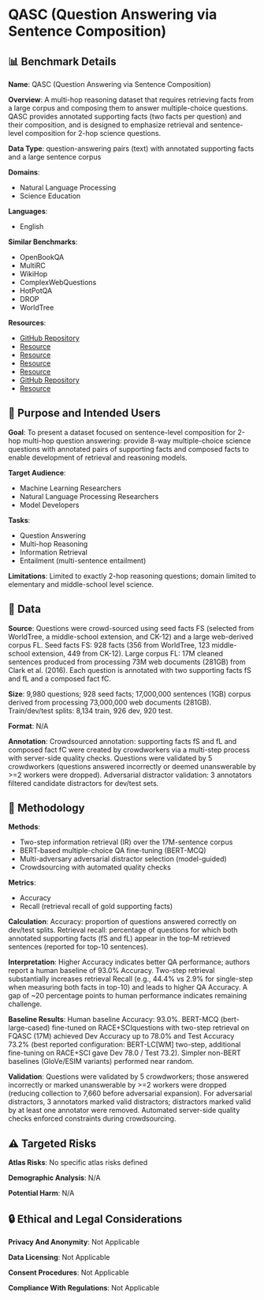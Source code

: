 # QASC (Question Answering via Sentence Composition)

## 📊 Benchmark Details

**Name**: QASC (Question Answering via Sentence Composition)

**Overview**: A multi-hop reasoning dataset that requires retrieving facts from a large corpus and composing them to answer multiple-choice questions. QASC provides annotated supporting facts (two facts per question) and their composition, and is designed to emphasize retrieval and sentence-level composition for 2-hop science questions.

**Data Type**: question-answering pairs (text) with annotated supporting facts and a large sentence corpus

**Domains**:
- Natural Language Processing
- Science Education

**Languages**:
- English

**Similar Benchmarks**:
- OpenBookQA
- MultiRC
- WikiHop
- ComplexWebQuestions
- HotPotQA
- DROP
- WorldTree

**Resources**:
- [GitHub Repository](https://github.com/allenai/qasc)
- [Resource](https://arxiv.org/abs/1910.11473)
- [Resource](https://www.ck12.org)
- [Resource](https://spacy.io/)
- [Resource](https://pypi.org/project/spacy-langdetect/)
- [GitHub Repository](https://github.com/LuminosoInsight/python-ftfy)
- [Resource](https://www.elastic.co)

## 🎯 Purpose and Intended Users

**Goal**: To present a dataset focused on sentence-level composition for 2-hop multi-hop question answering: provide 8-way multiple-choice science questions with annotated pairs of supporting facts and composed facts to enable development of retrieval and reasoning models.

**Target Audience**:
- Machine Learning Researchers
- Natural Language Processing Researchers
- Model Developers

**Tasks**:
- Question Answering
- Multi-hop Reasoning
- Information Retrieval
- Entailment (multi-sentence entailment)

**Limitations**: Limited to exactly 2-hop reasoning questions; domain limited to elementary and middle-school level science.

## 💾 Data

**Source**: Questions were crowd-sourced using seed facts FS (selected from WorldTree, a middle-school extension, and CK-12) and a large web-derived corpus FL. Seed facts FS: 928 facts (356 from WorldTree, 123 middle-school extension, 449 from CK-12). Large corpus FL: 17M cleaned sentences produced from processing 73M web documents (281GB) from Clark et al. (2016). Each question is annotated with two supporting facts fS and fL and a composed fact fC.

**Size**: 9,980 questions; 928 seed facts; 17,000,000 sentences (1GB) corpus derived from processing 73,000,000 web documents (281GB). Train/dev/test splits: 8,134 train, 926 dev, 920 test.

**Format**: N/A

**Annotation**: Crowdsourced annotation: supporting facts fS and fL and composed fact fC were created by crowdworkers via a multi-step process with server-side quality checks. Questions were validated by 5 crowdworkers (questions answered incorrectly or deemed unanswerable by >=2 workers were dropped). Adversarial distractor validation: 3 annotators filtered candidate distractors for dev/test sets.

## 🔬 Methodology

**Methods**:
- Two-step information retrieval (IR) over the 17M-sentence corpus
- BERT-based multiple-choice QA fine-tuning (BERT-MCQ)
- Multi-adversary adversarial distractor selection (model-guided)
- Crowdsourcing with automated quality checks

**Metrics**:
- Accuracy
- Recall (retrieval recall of gold supporting facts)

**Calculation**: Accuracy: proportion of questions answered correctly on dev/test splits. Retrieval recall: percentage of questions for which both annotated supporting facts (fS and fL) appear in the top-M retrieved sentences (reported for top-10 sentences).

**Interpretation**: Higher Accuracy indicates better QA performance; authors report a human baseline of 93.0% Accuracy. Two-step retrieval substantially increases retrieval Recall (e.g., 44.4% vs 2.9% for single-step when measuring both facts in top-10) and leads to higher QA Accuracy. A gap of ~20 percentage points to human performance indicates remaining challenge.

**Baseline Results**: Human baseline Accuracy: 93.0%. BERT-MCQ (bert-large-cased) fine-tuned on RACE+SCIquestions with two-step retrieval on FQASC (17M) achieved Dev Accuracy up to 78.0% and Test Accuracy 73.2% (best reported configuration: BERT-LC[WM] two-step, additional fine-tuning on RACE+SCI gave Dev 78.0 / Test 73.2). Simpler non-BERT baselines (GloVe/ESIM variants) performed near random.

**Validation**: Questions were validated by 5 crowdworkers; those answered incorrectly or marked unanswerable by >=2 workers were dropped (reducing collection to 7,660 before adversarial expansion). For adversarial distractors, 3 annotators marked valid distractors; distractors marked valid by at least one annotator were removed. Automated server-side quality checks enforced constraints during crowdsourcing.

## ⚠️ Targeted Risks

**Atlas Risks**:
No specific atlas risks defined

**Demographic Analysis**: N/A

**Potential Harm**: N/A

## 🔒 Ethical and Legal Considerations

**Privacy And Anonymity**: Not Applicable

**Data Licensing**: Not Applicable

**Consent Procedures**: Not Applicable

**Compliance With Regulations**: Not Applicable
